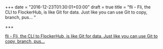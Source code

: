+++
date = "2016-12-23T01:30:01+03:00"
draft = true
title = "fli - Fli, the CLI to FlockerHub, is like Git for data. Just like you can use Git to copy, branch, pus... "

+++

<p><a href="https://t.co/mKVcnz2SFk">fli - Fli, the CLI to FlockerHub, is like Git for data. Just like you can use Git to copy, branch, pus... </a></p>
